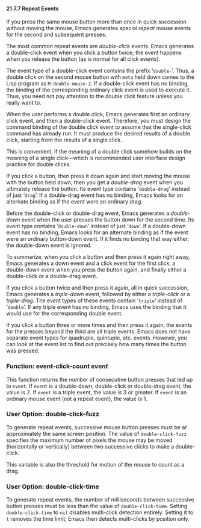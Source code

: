 

#### 21.7.7 Repeat Events

If you press the same mouse button more than once in quick succession without moving the mouse, Emacs generates special *repeat* mouse events for the second and subsequent presses.

The most common repeat events are *double-click* events. Emacs generates a double-click event when you click a button twice; the event happens when you release the button (as is normal for all click events).

The event type of a double-click event contains the prefix ‘`double-`’. Thus, a double click on the second mouse button with `meta` held down comes to the Lisp program as `M-double-mouse-2`. If a double-click event has no binding, the binding of the corresponding ordinary click event is used to execute it. Thus, you need not pay attention to the double click feature unless you really want to.

When the user performs a double click, Emacs generates first an ordinary click event, and then a double-click event. Therefore, you must design the command binding of the double click event to assume that the single-click command has already run. It must produce the desired results of a double click, starting from the results of a single click.

This is convenient, if the meaning of a double click somehow builds on the meaning of a single click—which is recommended user interface design practice for double clicks.

If you click a button, then press it down again and start moving the mouse with the button held down, then you get a *double-drag* event when you ultimately release the button. Its event type contains ‘`double-drag`’ instead of just ‘`drag`’. If a double-drag event has no binding, Emacs looks for an alternate binding as if the event were an ordinary drag.

Before the double-click or double-drag event, Emacs generates a *double-down* event when the user presses the button down for the second time. Its event type contains ‘`double-down`’ instead of just ‘`down`’. If a double-down event has no binding, Emacs looks for an alternate binding as if the event were an ordinary button-down event. If it finds no binding that way either, the double-down event is ignored.

To summarize, when you click a button and then press it again right away, Emacs generates a down event and a click event for the first click, a double-down event when you press the button again, and finally either a double-click or a double-drag event.

If you click a button twice and then press it again, all in quick succession, Emacs generates a *triple-down* event, followed by either a *triple-click* or a *triple-drag*. The event types of these events contain ‘`triple`’ instead of ‘`double`’. If any triple event has no binding, Emacs uses the binding that it would use for the corresponding double event.

If you click a button three or more times and then press it again, the events for the presses beyond the third are all triple events. Emacs does not have separate event types for quadruple, quintuple, etc. events. However, you can look at the event list to find out precisely how many times the button was pressed.

### Function: **event-click-count** *event*

This function returns the number of consecutive button presses that led up to `event`. If `event` is a double-down, double-click or double-drag event, the value is 2. If `event` is a triple event, the value is 3 or greater. If `event` is an ordinary mouse event (not a repeat event), the value is 1.

### User Option: **double-click-fuzz**

To generate repeat events, successive mouse button presses must be at approximately the same screen position. The value of `double-click-fuzz` specifies the maximum number of pixels the mouse may be moved (horizontally or vertically) between two successive clicks to make a double-click.

This variable is also the threshold for motion of the mouse to count as a drag.

### User Option: **double-click-time**

To generate repeat events, the number of milliseconds between successive button presses must be less than the value of `double-click-time`. Setting `double-click-time` to `nil` disables multi-click detection entirely. Setting it to `t` removes the time limit; Emacs then detects multi-clicks by position only.
